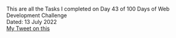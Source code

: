 This are all the Tasks I completed on Day 43 of 100 Days of Web Development Challenge<br>
Dated: 13 July 2022<br>
[My Tweet on this](https://twitter.com/Saurav_Navdhare/status/1547190920801665024)<br>
